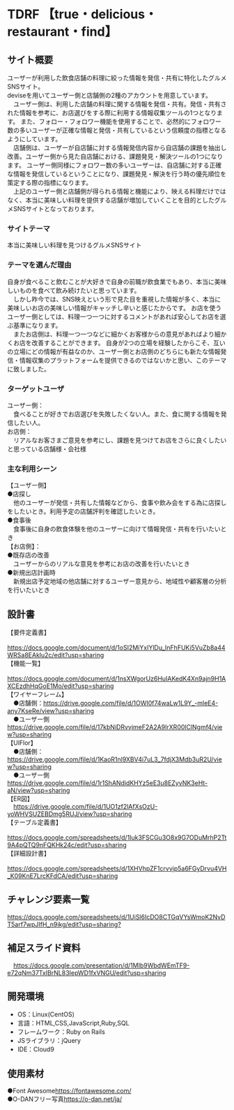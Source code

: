 # TDRF 【true・delicious・restaurant・find】

## サイト概要
ユーザーが利用した飲食店舗の料理に絞った情報を発信・共有に特化したグルメSNSサイト。<br>
deviseを用いてユーザー側と店舗側の2種のアカウントを用意しています。<br>
&emsp;ユーザー側は、利用した店舗の料理に関する情報を発信・共有。発信・共有された情報を参考に、お店選びをする際に利用する情報収集ツールの1つとなります。
また、フォロー・フォロワー機能を使用することで、必然的にフォロワー数の多いユーザーが正確な情報と発信・共有しているという信頼度の指標となるようにしています。<br>
&emsp;店舗側は、ユーザーが自店舗に対する情報発信内容から自店舗の課題を抽出し改善。ユーザー側から見た自店舗における、課題発見・解決ツールの1つになります。
ユーザー側同様にフォロワー数の多いユーザーは、自店舗に対する正確な情報を発信しているということになり、課題発見・解決を行う時の優先順位を策定する際の指標になります。<br>
&emsp;上記のユーザー側と店舗側が得られる情報と機能により、映える料理だけではなく、本当に美味しい料理を提供する店舗が増加していくことを目的としたグルメSNSサイトとなっております。

### サイトテーマ
本当に美味しい料理を見つけるグルメSNSサイト

### テーマを選んだ理由
自身が食べること飲むことが大好きで自身の前職が飲食業でもあり、本当に美味しいものを食べて飲み続けたいと思っています。<br>
&emsp;しかし昨今では、SNS映えという形で見た目を重視した情報が多く、本当に美味しいお店の美味しい情報がキャッチし辛いと感じたからです。
お店を使うユーザー側としては、料理一つ一つに対するコメントがあれば安心してお店を選ぶ基準になります。<br>
&emsp;またお店側は、料理一つ一つなどに細かくお客様からの意見があればより細かくお店を改善することができます。
自身が2つの立場を経験したからこそ、互いの立場にどの情報が有益なのか、ユーザー側とお店側のどちらにも新たな情報発信・情報収集のプラットフォームを提供できるのではないかと思い、このテーマに致しました。

### ターゲットユーザ
ユーザー側：<br>
&emsp;食べることが好きでお店選びを失敗したくない人。また、食に関する情報を発信したい人。<br>
お店側：<br>
&emsp;リアルなお客さまご意見を参考にし、課題を見つけてお店をさらに良くしたいと思っている店舗様・会社様

### 主な利用シーン
【ユーザー側】<br>
●店探し<br>
&emsp;他のユーザーが発信・共有した情報などから、食事や飲み会をする為に店探しをしたいとき。利用予定の店舗評判を確認したいとき。<br>
●食事後<br>
&emsp;食事後に自身の飲食体験を他のユーザーに向けて情報発信・共有を行いたいとき<br>
【お店側】：<br>
●既存店の改善<br>
&emsp;ユーザーからのリアルな意見を参考にお店の改善を行いたいとき<br>
●新規出店計画時<br>
&emsp;新規出店予定地域の他店舗に対するユーザー意見から、地域性や顧客層の分析を行いたいとき

## 設計書
【要件定義書】<br>
&emsp;<https://docs.google.com/document/d/1oSI2MiYxIYlDu_InFhFUKi5VuZb8a44WRSa8EAklu2c/edit?usp=sharing><br>
【機能一覧】<br>
&emsp;<https://docs.google.com/document/d/1nsXWgorUz6HuIAKedK4Xn9ajn9H1AXCEzdhHqGoE1Mo/edit?usp=sharing><br>
【ワイヤーフレーム】<br>
&emsp;●店舗側：<https://drive.google.com/file/d/1OWI0f74waLw1L9Y_-mleE4-any7KseRe/view?usp=sharing><br>
&emsp;●ユーザー側<https://drive.google.com/file/d/17kbNiDRvvjmeF2A2A9IrXR00lClNgmf4/view?usp=sharing><br>
【UlFlor】<br>
&emsp;●店舗側：<https://drive.google.com/file/d/1KaoR1nl9XBV4i7uL3_7fdjX3Mdb3uR2U/view?usp=sharing><br>
&emsp;●ユーザー側<https://drive.google.com/file/d/1r1ShANdidKHYz5eE3u8EZyvNK3eHt-aN/view?usp=sharing><br>
【ER図】<br>
&emsp;<https://drive.google.com/file/d/1UO1zf2lAfXsOzU-yoWHVSUZEBDmg5RUJ/view?usp=sharing><br>
【テーブル定義書】<br>
&emsp;<https://docs.google.com/spreadsheets/d/1Iuk3FSCGu3O8x9G7ODuMrhP2Tt9A4pQTQ9nFQKHk24c/edit?usp=sharing><br>
【詳細設計書】<br>
&emsp;<https://docs.google.com/spreadsheets/d/1XHVhpZF1crvvjp5a6FGyDrvu4VH_K09KnE7LrcKFdCA/edit?usp=sharing>

## チャレンジ要素一覧
<https://docs.google.com/spreadsheets/d/1UiSl6IcDO8CTGqVYsWmoK2NvDT5arf7wpJIfH_n9ikg/edit?usp=sharing?>

## 補足スライド資料
 &emsp;<https://docs.google.com/presentation/d/1MIb9WbdWEmTF9-e72qNm37TxIBrNL83IepWD1fxVNGU/edit?usp=sharing>

## 開発環境
- OS：Linux(CentOS)
- 言語：HTML,CSS,JavaScript,Ruby,SQL
- フレームワーク：Ruby on Rails
- JSライブラリ：jQuery
- IDE：Cloud9

## 使用素材
●Font Awesome<https://fontawesome.com/><br>
●O-DANフリー写真<https://o-dan.net/ja/>